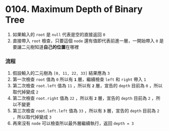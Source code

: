 # 0104. Maximum Depth of Binary Tree
1. 如果輸入的 `root` 是 `null` 代表是空的直接返回 `0`
2. 直接帶入 `root` 檢查，只要這個 `node` 還有值即代表前進一層，一開始帶入 `0` 是要讓二元樹知道**自己的位置**在哪裡

### 流程
1. 假設輸入的二元樹為 `[0, 11, 22, 33]` 結果應為 `3`
2. 第一次檢查 `root` 值為 `0` 所以有 **`1`** 層，繼續檢查 `left` 和 `right` 帶入 `1`
3. 第二次檢查 `root.left` 值為 `11` ，所以有 **`2`** 層，宣告的 `depth` 目前為 `0` ，所以取代掉變成 `2`
4. 第二次檢查 `root.right` 值為 `22` ，所以有 **`2`** 層，宣告的 `depth` 目前為 `2` ，所以不變更
5. 第三次檢查 `root.left.left` 值為 `33` ，所以有 **`3`** 層，宣告的 `depth` 目前為 `2` ，所以取代掉變成 `3`
6. 再來沒有 `node` 可以檢查所以最外層繼續執行，返回 `depth = 3`
